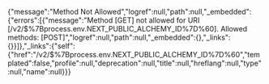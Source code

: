 {"message":"Method Not Allowed","logref":null,"path":null,"\_embedded":{"errors":\[{"message":"Method \[GET\] not allowed for URI \[/v2/$%7Bprocess.env.NEXT\_PUBLIC\_ALCHEMY\_ID%7D%60\]. Allowed methods: \[POST\]","logref":null,"path":null,"\_embedded":{},"\_links":{}}\]},"\_links":{"self":{"href":"/v2/$%7Bprocess.env.NEXT\_PUBLIC\_ALCHEMY\_ID%7D%60","templated":false,"profile":null,"deprecation":null,"title":null,"hreflang":null,"type":null,"name":null}}}